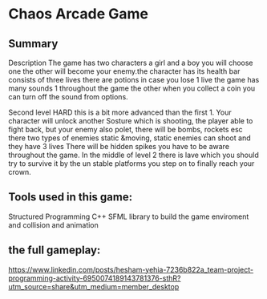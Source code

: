 # Chaos Arcade Game
## Summary

Description
The game has two characters a girl and a boy you will choose one the other will become your enemy.the character has its health bar consists of three lives there are potions in case you lose 1 live the game has many sounds 1 throughout the game the other when you collect a coin you can turn off the sound from options.

Second level HARD this is a bit more advanced than the first 1. Your character will unlock another Sosture which is shooting, the player able to fight back, but your enemy also polet, there will be bombs, rockets esc there two types of enemies static &moving, static enemies can shoot and they have 3 lives There will be hidden spikes you have to be aware throughout the game. In the middle of level 2 there is lave which you should try to survive it by the un stable platforms you step on to finally reach your crown.
## Tools used in this game:
Structured Programming C++
SFML library to build the game enviroment and collision and animation

## the full gameplay:
https://www.linkedin.com/posts/hesham-yehia-7236b822a_team-project-programming-activity-6950074189143781376-sthR?utm_source=share&utm_medium=member_desktop



